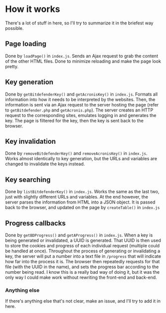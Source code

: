 # How it works
There's a lot of stuff in here, so I'll try to summarize it in the briefest way possible.

## Page loading
Done by `loadPage()` in `index.js`. Sends an Ajax request to grab the content of the other HTML files. Done to minimize reloading and make the page look pretty.

## Key generation
Done by `getBitdefenderKey()` and `getAcronisKey()` in `index.js`. Formats all information into how it needs to be interpreted by the websites. Then, the information is sent via an Ajax request to the server hosting the page (refer to `getBitdefender.php` and `getAcronis.php`). The server creates an HTTP request to the corresponding sites, emulates logging in and generates the key. The page is filtered for the key, then the key is sent back to the browser.

## Key invalidation
Done by `removeBitdefenderKey()` and `removeAcronisKey()` in `index.js`. Works almost identically to key generation, but the URLs and variables are changed to invalidate the keys instead.

## Key searching
Done by `listBitdefenderKey()` in `index.js`. Works the same as the last two, just with slightly different URLs and variables. At the end however, the server parses the information from HTML into a JSON object. It is passed back to the browser, and updated on the page by `createTable()` in `index.js`

## Progress callbacks
Done by `getBDProgress()` and `getAProgress()` in `index.js`. When a key is being generated or invalidated, a UUID is generated. That UUID is then used to store the cookies and progress of each individual request (multiple could be handled at once). Throughout the process of generating or invalidating a key, the server will put a number into a text file in `/progress` that will indicate how far into the process it is. The browser then repeatedly requests for that file (with the UUID in the name), and sets the progress bar according to the number being read. I know this is a really bad way of doing it, but it was the only way I could make work without rewriting the front-end and back-end.

### Anything else
If there's anything else that's not clear, make an issue, and I'll try to add it in here.
